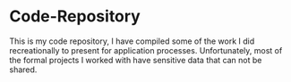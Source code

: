 # Code-Repository
This is my code repository, I have compiled some of the work I did recreationally to present for application processes. Unfortunately, most of the formal projects I worked with have sensitive data that can not be shared. 
